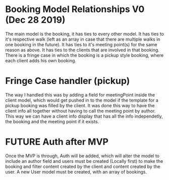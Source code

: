 # Booking Model Relationships V0 (Dec 28 2019)

The main model is the booking, it has ties to every other model. It has ties to it's respective walk (left as an array in case that there are multiple walks in one booking in the future). It has ties to it's meeting point(s) for the same reason as above. It has ties to the clients that are involved in that booking. There is a fringe case in which the booking is a pickup style booking, where each client adds his own booking. 

# Fringe Case handler (pickup)

The way I handled this was by adding a field for meetingPoint inside the client model, which would get pushed in to the model if the template for a pickup booking was filled by the client. It was done this way to have the client info all together without having to call the meeting point by author. This way we can have a client info display that has all the info independetly, the booking and the meeting point if it exists.

# FUTURE Auth after MVP 

Once the MVP is through, Auth will be added, which will alter the model to include an author field and users must be created (Locally first) to make the booking and filter content created by the client and content created by the user. A new User model must be created, with an array of bookings.